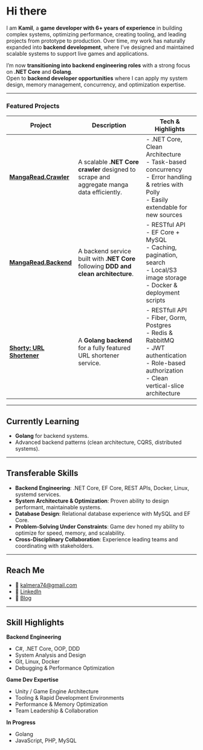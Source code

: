 # Hi there 

I am  **Kamil**, a **game developer with 6+ years of experience** in building complex systems, optimizing performance, creating tooling, and leading projects from prototype to production. Over time, my work has naturally expanded into **backend development**, where I’ve designed and maintained scalable systems to support live games and applications.  

I’m now **transitioning into backend engineering roles** with a strong focus on **.NET Core** and **Golang**.  
 Open to **backend developer opportunities** where I can apply my system design, memory management, concurrency, and optimization expertise.  

---

### Featured Projects

| Project | Description | Tech & Highlights |
|---------|-------------|-------------------|
| [**MangaRead.Crawler**](https://github.com/Kalmera74/MangaRead.Crawler) | A scalable **.NET Core crawler** designed to scrape and aggregate manga data efficiently. | - .NET Core, Clean Architecture <br> - Task-based concurrency <br> - Error handling & retries with Polly <br> - Easily extendable for new sources |
| [**MangaRead.Backend**](https://github.com/Kalmera74/MangaRead.Backend) | A backend service built with **.NET Core** following **DDD and clean architecture**. | - RESTful API <br> - EF Core + MySQL <br> - Caching, pagination, search <br> - Local/S3 image storage <br> - Docker & deployment scripts |
| [**Shorty: URL Shortener**](https://github.com/Kalmera74/Shorty/) | A **Golang backend** for a fully featured URL shortener service. | - RESTfull API <br> - Fiber, Gorm, Postgres <br> - Redis & RabbitMQ <br> - JWT authentication <br> - Role-based authorization <br> - Clean vertical-slice architecture |

---
##  Currently Learning
- **Golang** for backend systems.  
- Advanced backend patterns (clean architecture, CQRS, distributed systems).  

---

##  Transferable Skills
- **Backend Engineering**: .NET Core, EF Core, REST APIs, Docker, Linux, systemd services.  
- **System Architecture & Optimization**: Proven ability to design performant, maintainable systems.  
- **Database Design**: Relational database experience with MySQL and EF Core.  
- **Problem-Solving Under Constraints**: Game dev honed my ability to optimize for speed, memory, and scalability.  
- **Cross-Disciplinary Collaboration**: Experience leading teams and coordinating with stakeholders.  

---

##  Reach Me
- 📧 [kalmera74@gmail.com](mailto:kalmera74@gmail.com)  
- 💼 [LinkedIn](https://www.linkedin.com/in/kamil-demirtas)  
- 📝 [Blog](https://kalmera.dev)  

---

##  Skill Highlights  

**Backend Engineering**  
- C#, .NET Core, OOP, DDD  
- System Analysis and Design  
- Git, Linux, Docker  
- Debugging & Performance Optimization  

**Game Dev Expertise**  
- Unity / Game Engine Architecture  
- Tooling & Rapid Development Environments  
- Performance & Memory Optimization  
- Team Leadership & Collaboration  

**In Progress**  
- Golang 
- JavaScript, PHP, MySQL  
